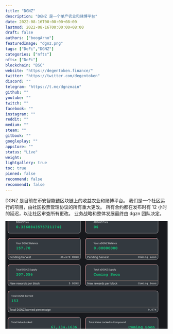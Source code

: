 ```yaml
---
title: "DGNZ"
description: "DGNZ 是一个单产农业和赌博平台"
date: 2022-08-16T00:00:00+08:00
lastmod: 2022-08-16T00:00:00+08:00
draft: false
authors: ["boogArno"]
featuredImage: "dgnz.png"
tags: ["DeFi","DGNZ"]
categories: ["nfts"]
nfts: ["DeFi"]
blockchain: "BSC"
website: "https://degentoken.finance/"
twitter: "https://twitter.com/degentoken"
discord: ""
telegram: "https://t.me/dgnzmain"
github: ""
youtube: ""
twitch: ""
facebook: ""
instagram: ""
reddit: ""
medium: ""
steam: ""
gitbook: ""
googleplay: ""
appstore: ""
status: "Live"
weight: 
lightgallery: true
toc: true
pinned: false
recommend: false
recommend1: false
---
```

DGNZ 是目前在币安智能链区块链上的收益农业和赌博平台。
我们是一个社区运行的项目，由社区投票管理协议的所有重大更改。
所有合约都在发布时有 12 小时的延迟，以让社区审查所有更改。
业务战略和整体发展最终由 dgzn 团队决定。

![dgnzyieldfarmingandgambling-dapp-defi-bsc-image2_c34d698996d2bc6d4356de567152910c](dgnzyieldfarmingandgambling-dapp-defi-bsc-image2_c34d698996d2bc6d4356de567152910c.png)
